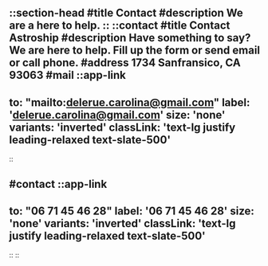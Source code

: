 ::section-head
#title
Contact
#description
We are a here to help.
::
::contact
#title
Contact Astroship
#description
Have something to say? We are here to help. Fill up the form or send email or call phone.
#address
1734 Sanfransico, CA 93063
#mail
  ::app-link
  ---
  to: "mailto:delerue.carolina@gmail.com"
  label: 'delerue.carolina@gmail.com'
  size: 'none'
  variants: 'inverted'
  classLink: 'text-lg justify leading-relaxed text-slate-500'
  ---
  ::

#contact
  ::app-link
  ---
  to: "06 71 45 46 28"
  label: '06 71 45 46 28'
  size: 'none'
  variants: 'inverted'
  classLink: 'text-lg justify leading-relaxed text-slate-500'
  ---
  ::
::

